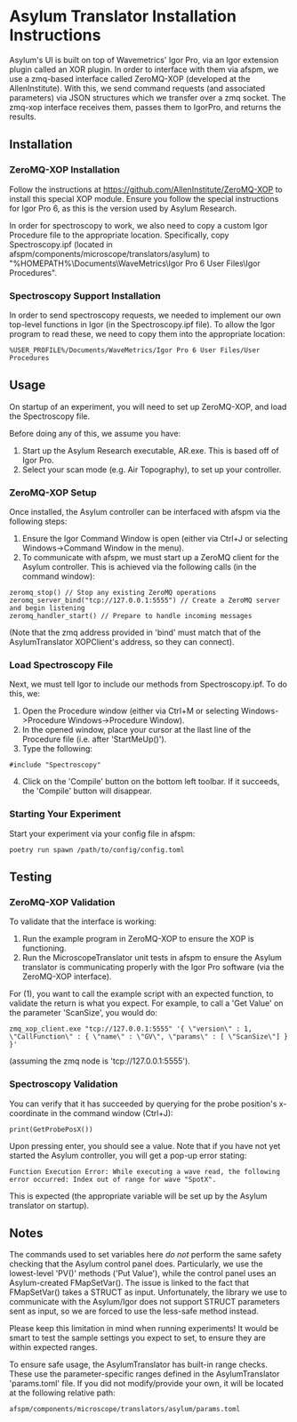 # Asylum Translator Installation Instructions

Asylum's UI is built on top of Wavemetrics' Igor Pro, via an Igor extension plugin called an XOR plugin. In order to interface with them via afspm, we use a zmq-based interface called ZeroMQ-XOP (developed at the AllenInstitute). With this, we send command requests (and associated parameters) via JSON structures which we transfer over a zmq socket. The zmq-xop interface receives them, passes them to IgorPro, and returns the results.

## Installation

### ZeroMQ-XOP Installation 

Follow the instructions at https://github.com/AllenInstitute/ZeroMQ-XOP to install this special XOP module. Ensure you follow the special instructions for Igor Pro 6, as this is the version used by Asylum Research.

In order for spectroscopy to work, we also need to copy a custom Igor Procedure file to the appropriate location. Specifically, copy Spectroscopy.ipf (located in afspm/components/microscope/translators/asylum) to "%HOMEPATH%\\Documents\\WaveMetrics\\Igor Pro 6 User Files\\Igor Procedures".

### Spectroscopy Support Installation

In order to send spectroscopy requests, we needed to implement our own top-level functions in Igor (in the Spectroscopy.ipf file). To allow the Igor program to read these, we need to copy them into the appropriate location:

```text
%USER_PROFILE%/Documents/WaveMetrics/Igor Pro 6 User Files/User Procedures
```

## Usage

On startup of an experiment, you will need to set up ZeroMQ-XOP, and load the Spectroscopy file.

Before doing any of this, we assume you have:
1. Start up the Asylum Research executable, AR.exe. This is based off of Igor Pro.
2. Select your scan mode (e.g. Air Topography), to set up your controller.

### ZeroMQ-XOP Setup

Once installed, the Asylum controller can be interfaced with afspm via the following steps:
1. Ensure the Igor Command Window is open (either via Ctrl+J or selecting Windows->Command Window in the menu).
2. To communicate with afspm, we must start up a ZeroMQ client for the Asylum controller. This is achieved via the following calls (in the command window):
```
zeromq_stop() // Stop any existing ZeroMQ operations
zeromq_server_bind("tcp://127.0.0.1:5555") // Create a ZeroMQ server and begin listening
zeromq_handler_start() // Prepare to handle incoming messages
```
(Note that the zmq address provided in 'bind' must match that of the AsylumTranslator XOPClient's address, so they can connect).

### Load Spectroscopy File

Next, we must tell Igor to include our methods from Spectroscopy.ipf. To do this, we:
1. Open the Procedure window (either via Ctrl+M or selecting Windows->Procedure Windows->Procedure Window).
2. In the opened window, place your cursor at the llast line of the Procedure file (i.e. after 'StartMeUp()').
3. Type the following:

```text
#include "Spectroscopy"
```

4. Click on the 'Compile' button on the bottom left toolbar. If it succeeds, the 'Compile' button will disappear.

### Starting Your Experiment

Start your experiment via your config file in afspm:
```shell
poetry run spawn /path/to/config/config.toml
```

## Testing

### ZeroMQ-XOP Validation
To validate that the interface is working:
1. Run the example program in ZeroMQ-XOP to ensure the XOP is functioning.
2. Run the MicroscopeTranslator unit tests in afspm to ensure the Asylum translator is communicating properly with the Igor Pro software (via the ZeroMQ-XOP interface).

For (1), you want to call the example script with an expected function, to validate the return is what you expect. For example, to call a 'Get Value' on the parameter 'ScanSize', you would do:

```
zmq_xop_client.exe "tcp://127.0.0.1:5555" '{ \"version\" : 1, \"CallFunction\" : { \"name\" : \"GV\", \"params\" : [ \"ScanSize\"] } }'
```

(assuming the zmq node is 'tcp://127.0.0.1:5555').

### Spectroscopy Validation   

You can verify that it has succeeded by querying for the probe position's x-coordinate in the command window (Ctrl+J):
```text
print(GetProbePosX())
```

Upon pressing enter, you should see a value. Note that if you have not yet started the Asylum controller, you will get a pop-up error stating:

```text
Function Execution Error: While executing a wave read, the following error occurred: Index out of range for wave "SpotX".
```

This is expected (the appropriate variable will be set up by the Asylum translator on startup).

## Notes

The commands used to set variables here *do not* perform the same safety checking that the Asylum control panel does. Particularly, we use the lowest-level 'PV()' methods ('Put Value'), while the control panel uses an Asylum-created FMapSetVar(). The issue is linked to the fact that FMapSetVar() takes a STRUCT as input. Unfortunately, the library we use to communicate with the Asylum/Igor does not support STRUCT parameters sent as input, so we are forced to use the less-safe method instead.

Please keep this limitation in mind when running experiments! It would be smart to test the sample settings you expect to set, to ensure they are within expected ranges.

To ensure safe usage, the AsylumTranslator has built-in range checks. These use the parameter-specific ranges defined in the AsylumTranslator 'params.toml' file. If you did not modify/provide your own, it will be located at the following relative path:

```text
afspm/components/microscope/translators/asylum/params.toml
```

